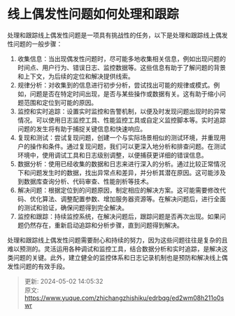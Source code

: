 # 线上偶发性问题如何处理和跟踪

处理和跟踪线上偶发性问题是一项具有挑战性的任务，以下是处理和跟踪线上偶发性问题的一般步骤：

1. 收集信息：当出现偶发性问题时，尽可能多地收集相关信息，例如出现问题的时间点、用户行为、错误日志、监控数据等。这些信息有助于了解问题的背景和上下文，为后续的定位和解决提供线索。
2. 规律分析：对收集到的信息进行初步分析，尝试找出可能的规律或模式。例如，问题是否在特定时间出现，是否与某些操作或数据有关。这有助于缩小问题范围和定位到可能的原因。
3. 监控和实时追踪：设置实时监控和告警机制，以便及时发现问题出现时的异常情况。可以使用日志监控工具、性能监控工具或自定义监控脚本等。实时追踪问题的发生将有助于捕捉关键信息和快速响应。
4. 复现和测试：尝试复现问题，创建一个与实际场景相似的测试环境，并重现用户的操作和条件。通过复现问题，我们可以更深入地分析和排查问题。在测试环境中，使用调试工具和日志级别调整，以便捕获更详细的错误信息。
5. 数据分析：使用已经收集的数据和日志来进行深入的分析。通过比较正常情况下和问题发生时的数据，找出异常点和差异，并分析其潜在原因。这可能涉及到数据库查询分析、代码审查、性能剖析等技术。
6. 解决问题：根据定位到的问题原因，制定相应的解决方案。这可能需要修改代码、优化算法、调整配置参数、增加服务器资源等。在解决问题后，进行全面的测试和验证，确保问题得到完全解决。
7. 监控和跟踪：持续监控系统，在解决问题后，跟踪问题是否再次出现。如果问题仍然存在，重新启动追踪和分析步骤，直到问题得到解决。

处理和跟踪线上偶发性问题需要耐心和持续的努力，因为这些问题往往是复杂的且难以预测的。灵活运用各种调试和监控工具，结合数据分析和实时追踪，是解决这类问题的关键。此外，建立健全的监控体系和日志记录机制也是预防和解决线上偶发性问题的有效手段。



> 更新: 2024-05-02 14:05:32  
> 原文: <https://www.yuque.com/zhichangzhishiku/edrbqg/ed2wm08h211o0swr>